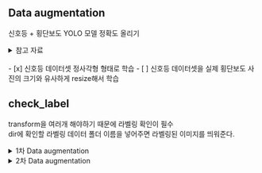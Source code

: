 
  
## Data augmentation   
신호등 + 횡단보도 YOLO  모델 정확도 올리기  
  
<details>  
<summary>참고 자료</summary>  
<br>
1. https://github.com/Paperspace/DataAugmentationForObjectDetection    
2. albumentations Library 이용하기    
   https://github.com/albumentations-team/albumentations    
       
       
3. https://imgaug.readthedocs.io/en/latest/source/examples_bounding_boxes.html    
     
 ![image](https://user-images.githubusercontent.com/34594339/91954309-96ad9380-ed3c-11ea-82f1-a83fa20af28d.png)  
  
 </div>  
</details>  
  <br>
- [x] 신호등 데이터셋 정사각형 형태로 학습  
- [ ]  신호등 데이터셋을 실제 횡단보도 사진의 크기와 유사하게 resize해서 학습  
  
## check_label  
transform을 여러개 해야하기 때문에 라벨링 확인이 필수  
dir에 확인할 라벨링 데이터 폴더 이름을 넣어주면 라벨링된 이미지를 띄워준다.  
  
<details>  
<summary>1차 Data augmentation</summary>  
<br>
- 추가할 Augmentation Dataset  
1. 정사각형 사이즈의 횡단보도  데이터 (패딩)  
2. 정사각형 사이즈의 신호등 데이터 (패딩)  
3. 비율을 0.5로 resize한 신호등 데이터   
  
- 참고한 자료  
https://github.com/aleju/imgaug  
  
## transform  
직사각형의 이미지를 정사각형 형태로 만들어주기  
⇒ yolov3에서 416*416 형태로 학습을 진행하기 때문에 정사각형 변형을 통해 정확도 향상을 확인  
  
'images' 폴더 대신에 들어갈 인풋 이미지 폴더 이름을 넣어줌  
'output' 폴더에 정사각형 형태의 이미지가 저장됨  
  
https://bhban.tistory.com/91  
  
  
  
## transform2  
이미지 사이즈를 일정 비율로 줄이기 ⇒ 0.5, 0.5로 비율로 줄임  
  
![image](https://user-images.githubusercontent.com/34594339/91967657-78e92a00-ed4e-11ea-986c-71bebdead81b.png)  
  
⇒ 이 경우는 convert 함수(꼭지점 ⇒ yolo  포맷 변환)에 shape를 전달해줄때 w, h 가 뒤바뀐다.  
  
 </div>  
</details>  
  
<details>  
<summary>2차 Data augmentation</summary>  
<br>  
정사각형 형태의 신호등을 그냥 학습시켜도 신호등이 가깝지 않으면 인식이 잘 되지 않았다.  
그래서 우리가 만든 신호등 데이터 셋을 횡단보도 데이터셋안의  신호등 데이터와 유사한 크기로 만들어주었다. <br>

> # resize300x300.py  

1. 정사각형 형태로 리사이즈된 신호등 데이터셋 A  
  
   <image src="https://user-images.githubusercontent.com/34594339/92205369-81617200-eec0-11ea-9702-035496b8ccca.png" width="50%">  
  
   <예시> 이미지 크기 : 822x822  
2. A' = A를 300*300 크기로 바꿔준다. (횡단보도 데이터셋의 신호등 데이터의 평균 크기로 잡았다.)  
  
    <image src="https://user-images.githubusercontent.com/34594339/92205483-bcfc3c00-eec0-11ea-9e88-7162df41d5c8.png" width="50%">  
  
   <예시> 876x876 크기 안에 300x300 으로 리사이즈된 신호등 데이터   
3. A'를 876x876 크기안에 붙여준다. ⇒ yolo에서는 416x416으로 학습된다.  
  
   <image src="https://user-images.githubusercontent.com/34594339/92205583-f8970600-eec0-11ea-8503-49b28613b4fc.png" width="50%">  
  
   <예시> 876x876 사이즈에 중앙에 위치시키고, yolo 학습사이즈인 416x416으로 변형했을때의 모습  
   
 
  
 </div>  
</details>